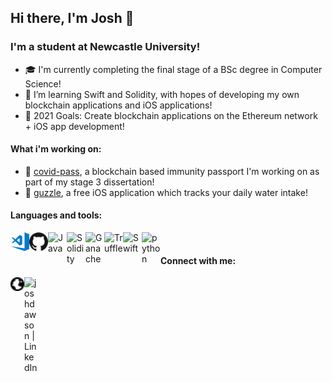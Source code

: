 ## Hi there, I'm Josh 👋

### I'm a student at Newcastle University!

- 🎓 I'm currently completing the final stage of a BSc degree in Computer Science!
- 🌱 I’m learning Swift and Solidity, with hopes of developing my own blockchain applications and iOS applications!
- 🥅 2021 Goals: Create blockchain applications on the Ethereum network + iOS app development!

#### What i'm working on:

- 🛂 [covid-pass](https://github.com/joshrdawson/covid-pass), a blockchain based immunity passport I'm working on as part of my stage 3 dissertation!
  <br>
- 🌊 [guzzle](https://github.com/joshrdawson/guzzle), a free iOS application which tracks your daily water intake!

#### Languages and tools:

<img align="left" alt="Visual Studio Code" width="30px" src="https://raw.githubusercontent.com/github/explore/80688e429a7d4ef2fca1e82350fe8e3517d3494d/topics/visual-studio-code/visual-studio-code.png" />
<img align="left" alt="GitHub" width="30px" src="https://raw.githubusercontent.com/github/explore/78df643247d429f6cc873026c0622819ad797942/topics/github/github.png" />
<img align="left" alt="Java" width="30px" src="https://cdn.iconscout.com/icon/free/png-64/java-60-1174953.png" />
<img align="left" alt="Solidity" width="30px" src="https://miro.medium.com/max/4000/0*yqbRInqX0ZRUlVS0" />
<img align="left" alt="Ganache" width="30px" src="https://raw.githubusercontent.com/trufflesuite/ganache/develop/static/icons/png/128x128.png" />
<img align="left" alt="Truffle" width="30px" src="https://res-2.cloudinary.com/crunchbase-production/image/upload/c_lpad,f_auto,q_auto:eco/gc5jbepkm8xpdk0nns0w" />
<img align="left" alt="Swift" width="30px" src="https://image.flaticon.com/icons/svg/732/732250.svg" />
<img align="left" alt="python" width="30px" src="https://upload.wikimedia.org/wikipedia/commons/thumb/c/c3/Python-logo-notext.svg/600px-Python-logo-notext.svg.png" />

<br>

#### Connect with me:

[<img align="left" alt="joshdawson.uk" width="22px" src="https://raw.githubusercontent.com/iconic/open-iconic/master/svg/globe.svg" />][website]
[<img align="left" alt="joshdawson | LinkedIn" width="22px" src="https://cdn.jsdelivr.net/npm/simple-icons@v3/icons/linkedin.svg" />][linkedin]

[website]: https://joshdawson.uk
[linkedin]: https://www.linkedin.com/in/josh-dawson-4869a618b/
